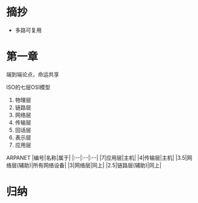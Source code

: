 # 摘抄
* 多路可复用
# 第一章
端到端论点，命运共享

ISO的七层OSI模型
1. 物理层
2. 链路层
3. 网络层
4. 传输层
5. 回话层
6. 表示层
7. 应用层

ARPANET
|编号|名称|属于|
|:--|:--|:--|
|7|应用层|主机|
|4|传输层|主机|
|3.5|网络层(辅助)|所有网络设备|
|3|网络层|同上|
|2.5|链路层(辅助)|同上|
# 归纳